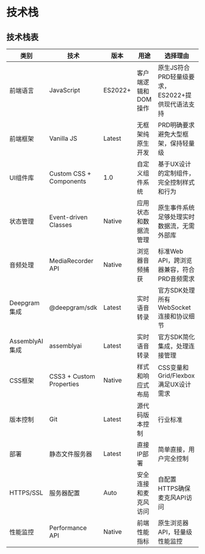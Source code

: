# 技术栈

## 技术栈表

| 类别 | 技术 | 版本 | 用途 | 选择理由 |
|------|------|------|------|----------|
| 前端语言 | JavaScript | ES2022+ | 客户端逻辑和DOM操作 | 原生JS符合PRD轻量级要求，ES2022+提供现代语法支持 |
| 前端框架 | Vanilla JS | Latest | 无框架纯原生开发 | PRD明确要求避免大型框架，保持轻量级 |
| UI组件库 | Custom CSS + Components | 1.0 | 自定义组件系统 | 基于UX设计的定制组件，完全控制样式和行为 |
| 状态管理 | Event-driven Classes | Native | 应用状态和数据流管理 | 原生事件系统足够处理实时数据流，无需外部库 |
| 音频处理 | MediaRecorder API | Native | 浏览器音频捕获 | 标准Web API，跨浏览器兼容，符合PRD音频需求 |
| Deepgram集成 | @deepgram/sdk | Latest | 实时语音转录 | 官方SDK处理所有WebSocket连接和协议细节 |
| AssemblyAI集成 | assemblyai | Latest | 实时语音转录 | 官方SDK简化集成，处理连接管理 |
| CSS框架 | CSS3 + Custom Properties | Native | 样式和响应式布局 | CSS变量和Grid/Flexbox满足UX设计需求 |
| 版本控制 | Git | Latest | 源代码版本控制 | 行业标准 |
| 部署 | 静态文件服务器 | Latest | 直接IP部署 | 简单直接，用户完全控制 |
| HTTPS/SSL | 服务器配置 | Auto | 安全连接和麦克风访问 | 自配置HTTPS确保麦克风API访问 |
| 性能监控 | Performance API | Native | 前端性能指标 | 原生浏览器API，轻量级性能监控 |
